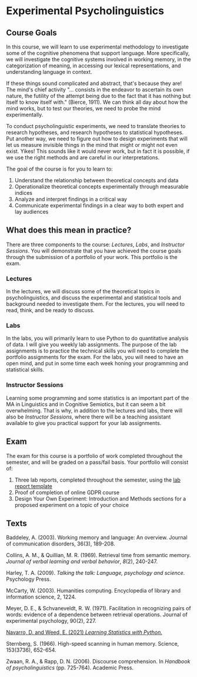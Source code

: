 # Experimental Psycholinguistics

## Course Goals
In this course, we will learn to use experimental methodology to investigate some of the cognitive phenomena that support language. More specifically, we will investigate the cognitive systems involved in working memory, in the categorization of meaning, in accessing our lexical representations, and understanding language in context. 

If these things sound complicated and abstract, that's because they are! The mind's chief activity "... consists in the endeavor to ascertain its own nature, the futility of the attempt being due to the fact that it has nothing but itself to know itself with." (Bierce, 1911). We can think all day about how the mind works, but to test our theories, we need to probe the mind experimentally.

To conduct psycholinguistic experiments, we need to translate theories to research hypotheses, and research hypotheses to statistical hypotheses. Put another way, we need to figure out how to design experiments that will let us measure invisible things in the mind that might or might not even exist. Yikes! This sounds like it would never work, but in fact it is possible, if we use the right methods and are careful in our interpretations.

The goal of the course is for you to learn to:

1. Understand the relationship between theoretical concepts and data
2. Operationalize theoretical concepts experimentally through measurable indices
3. Analyze and interpret findings in a critical way
4. Communicate experimental findings in a clear way to both expert and lay audiences

## What does this mean in practice?
There are three components to the course: _Lectures_, _Labs_, and  _Instructor Sessions_. You will demonstrate that you have achieved the course goals through the submission of a portfolio of your work. This portfolio is the exam.

### Lectures
In the lectures, we will discuss some of the theoretical topics in psycholinguistics, and discuss the experimental and statistical tools and background needed to investigate them. For the lectures, you will need to read, think, and be ready to discuss. 

### Labs
In the labs, you will primarily learn to use Python to do quantitative analysis of data. I will give you weekly lab assignments. The purpose of the lab assignments is to practice the technical skills you will need to complete the portfolio assignments for the exam. For the labs, you will need to have an open mind, and put in some time each week honing your programming and statistical skills.

### Instructor Sessions
Learning some programming and some statistics is an important part of the MA in Linguistics and in Cognitive Semiotics, but it can seem a bit overwhelming. That is why, in addition to the lectures and labs, there will also be _Instructor Sessions_, where there will be a teaching assistant available to give you practical support for your lab assignments. 

## Exam
The exam for this course is a portfolio of work completed throughout the semester, and will be graded on a pass/fail basis. Your portfolio will consist of:

1. Three lab reports, completed throughout  the semester, using the [lab report template](https://github.com/ethanweed/ExPsyLing/raw/master/2021/Resources/Experimental%20Report%20Template.doc)
2. Proof of completion of online GDPR course
3. Design Your Own Experiment: Introduction and Methods sections for a proposed experiment on a topic of your choice



## Texts

 
Baddeley, A. (2003). Working memory and language: An overview. Journal of communication disorders, 36(3), 189-208.

Collins, A. M., & Quillian, M. R. (1969). Retrieval time from semantic memory. _Journal of verbal learning and verbal behavior_, _8_(2), 240-247.

Harley, T. A. (2009). _Talking the talk: Language, psychology and science._ Psychology Press.

McCarty, W. (2003). Humanities computing. Encyclopedia of library and information science, 2, 1224.

Meyer, D. E., & Schvaneveldt, R. W. (1971). Facilitation in recognizing pairs of words: evidence of a dependence between retrieval operations. Journal of experimental psychology, 90(2), 227.

[Navarro, D. and Weed, E. (2021) _Learning Statistics with Python._](https://ethanweed.github.io/pythonbook/landingpage.html)

Sternberg, S. (1966). High-speed scanning in human memory. Science, 153(3736), 652-654.

Zwaan, R. A., & Rapp, D. N. (2006). Discourse comprehension. In _Handbook of psycholinguistics_ (pp. 725-764). Academic Press.






